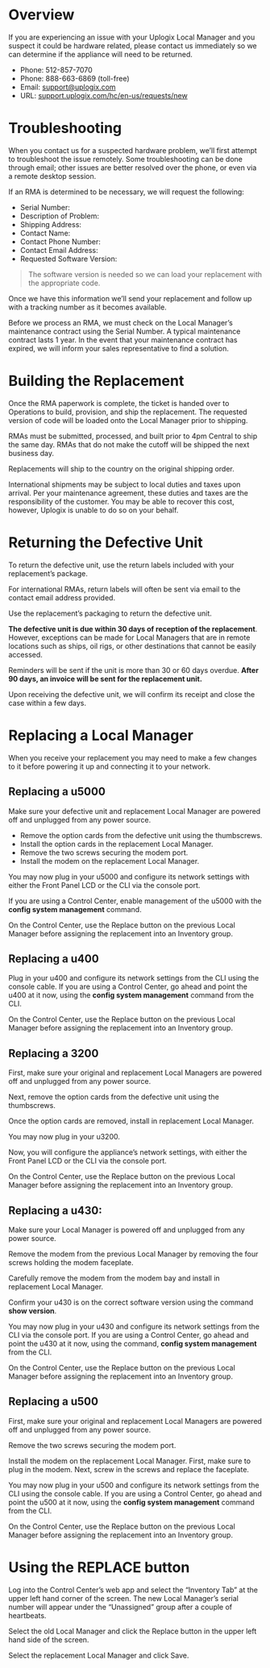<!-- 5.4 -->

# Overview

If you are experiencing an issue with your Uplogix Local Manager and you suspect it could be hardware related, please contact us immediately so we can determine if the appliance will need to be returned.

* Phone: 512-857-7070
* Phone: 888-663-6869 (toll-free)
* Email: support@uplogix.com
* URL: [support.uplogix.com/hc/en-us/requests/new](https://support.uplogix.com/hc/en-us/requests/new)

# Troubleshooting

When you contact us for a suspected hardware problem, we’ll first attempt to troubleshoot the issue remotely. Some troubleshooting can be done through email; other issues are better resolved over the phone, or even via a remote desktop session.

If an RMA is determined to be necessary, we will request the following:

* Serial Number:
* Description of Problem:
* Shipping Address:
* Contact Name:
* Contact Phone Number:
* Contact Email Address:
* Requested Software Version:

> The software version is needed so we can load your replacement with the appropriate code.

Once we have this information we’ll send your replacement and follow up with a tracking number as it becomes available.

Before we process an RMA, we must check on the Local Manager’s maintenance contract using the Serial Number. A typical maintenance contract lasts 1 year. In the event that your maintenance contract has expired, we will inform your sales representative to find a solution.

# Building the Replacement

Once the RMA paperwork is complete, the ticket is handed over to Operations to build, provision, and ship the replacement. The requested version of code will be loaded onto the Local Manager prior to shipping.

RMAs must be submitted, processed, and built prior to 4pm Central to ship the same day. RMAs that do not make the cutoff will be shipped the next business day.

Replacements will ship to the country on the original shipping order.

<div class='warning' /><i class='fa fa-globe'></i> International shipments may be subject to local duties and taxes upon arrival. Per your maintenance agreement, these duties and taxes are the responsibility of the customer. You may be able to recover this cost, however, Uplogix is unable to do so on your behalf.</div>

# Returning the Defective Unit

To return the defective unit, use the return labels included with your replacement’s 
package.

For international RMAs, return labels will often be sent via email to the contact email address provided.

Use the replacement’s packaging to return the defective unit.

**The defective unit is due within 30 days of reception of the replacement**. However, exceptions can be made for Local Managers that are in remote locations such as ships, oil rigs, or other destinations that cannot be easily accessed.

Reminders will be sent if the unit is more than 30 or 60 days overdue. **After 90 days, an invoice will be sent for the replacement unit.**

Upon receiving the defective unit, we will confirm its receipt and close the case within a few days.

# Replacing a Local Manager

When you receive your replacement you may need to make a few changes to it before powering it up and connecting it to your network.

## Replacing a u5000

Make sure your defective unit and replacement Local Manager are powered off and unplugged from any power source.

* Remove the option cards from the defective unit using the thumbscrews.
* Install the option cards in the replacement Local Manager.
* Remove the two screws securing the modem port.
* Install the modem on the replacement Local Manager.

You may now plug in your u5000 and configure its network settings with either the Front Panel LCD or the CLI via the console port.

If you are using a Control Center, enable management of the u5000 with the **config system management** command.

On the Control Center, use the Replace button on the previous Local Manager before assigning the replacement into an Inventory group.

## Replacing a u400

Plug in your u400 and configure its network settings from the CLI using the console cable. If you are using a Control Center, go ahead and point the u400 at it now, using the **config system management** command from the CLI.

On the Control Center, use the Replace button on the previous Local Manager before assigning the replacement into an Inventory group.

## Replacing a 3200

First, make sure your original and replacement Local Managers are powered off and unplugged from any power source.

Next, remove the option cards from the defective unit using the thumbscrews.

Once the option cards are removed, install in replacement Local Manager.

You may now plug in your u3200.

Now, you will configure the appliance’s network settings, with either the Front Panel LCD or the CLI via the console port.

On the Control Center, use the Replace button on the previous Local Manager before assigning the replacement into an Inventory group.

## Replacing a u430:

Make sure your Local Manager is powered off and unplugged from any power source.

Remove the modem from the previous Local Manager by removing the four screws holding the modem faceplate.

Carefully remove the modem from the modem bay and install in replacement Local Manager.

Confirm your u430 is on the correct software version using the command **show version**.

You may now plug in your u430 and configure its network settings from the CLI via the console port. If you are using a Control Center, go ahead and point the u430 at it now, using the command, **config system management** from the CLI.

On the Control Center, use the Replace button on the previous Local Manager before assigning the replacement into an Inventory group.

## Replacing a u500

First, make sure your original and replacement Local Managers are powered off and unplugged from any power source.

Remove the two screws securing the modem port.

Install the modem on the replacement Local Manager. First, make sure to plug in the modem. Next, screw in the screws and replace the faceplate.

You may now plug in your u500 and configure its network settings from the CLI using the console cable. If you are using a Control Center, go ahead and point the u500 at it now, using the **config system management** command from the CLI.

On the Control Center, use the Replace button on the previous Local Manager before assigning the replacement into an Inventory group.

# Using the REPLACE button

Log into the Control Center’s web app and select the “Inventory Tab” at the upper left hand corner of the screen. The new Local Manager’s serial number will appear under the “Unassigned” group after a couple of heartbeats.

Select the old Local Manager and click the Replace button in the upper left hand side of the screen.

Select the replacement Local Manager and click Save.